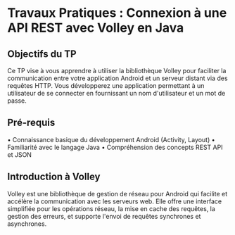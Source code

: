 # Travaux Pratiques : Connexion à une API REST avec Volley en Java
## Objectifs du TP

Ce TP vise à vous apprendre à utiliser la bibliothèque Volley pour faciliter la communication entre
votre application Android et un serveur distant via des requêtes HTTP. Vous développerez une
application permettant à un utilisateur de se connecter en fournissant un nom d'utilisateur et un mot
de passe.

## Pré-requis
• Connaissance basique du développement Android (Activity, Layout)
• Familiarité avec le langage Java
• Compréhension des concepts REST API et JSON

## Introduction à Volley
Volley est une bibliothèque de gestion de réseau pour Android qui facilite et accélère la
communication avec les serveurs web. Elle offre une interface simplifiée pour les opérations réseau,
la mise en cache des requêtes, la gestion des erreurs, et supporte l'envoi de requêtes synchrones et
asynchrones.

